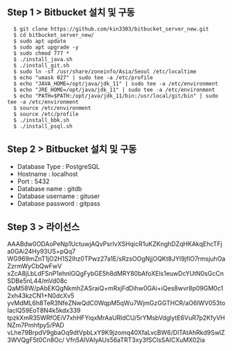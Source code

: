 ## Step 1 > Bitbucket 설치 및 구동

``` console
  $ git clone https://github.com/kin3303/bitbucket_server_new.git
  $ cd bitbucket_server_new/
  $ sudo apt update
  $ sudo apt upgrade -y
  $ sudo chmod 777 *
  $ ./install_java.sh 
  $ ./install_git.sh
  $ sudo ln -sf /usr/share/zoneinfo/Asia/Seoul /etc/localtime
  $ echo "umask 027" | sudo tee -a /etc/profile  
  $ echo "JAVA_HOME=/opt/java/jdk_11" | sudo tee -a /etc/environment
  $ echo "JRE_HOME=/opt/java/jdk_11" | sudo tee -a /etc/environment
  $ echo "PATH=$PATH:/opt/java/jdk_11/bin:/usr/local/git/bin" | sudo tee -a /etc/environment
  $ source /etc/environment
  $ source /etc/profile
  $ ./install_bbk.sh
  $ ./install_psql.sh
``` 

## Step 2 > Bitbucket 설치 및 구동

 - Database Type : PostgreSQL
 - Hostname : localhost 
 - Port : 5432 
 - Database name : gitdb
 - Database username : gituser
 - Database password : gitpass

## Step 3 > 라이선스 

AAABdw0ODAoPeNp1UctuwjAQvPsrIvXSHqicR1uKZKnghDZqHKAkqEhcTFja0GAi24Hy93US+pQq7
WG969mZnT1jO2H1S2lhz0TPwz27a1E/sRzsOOgNjjOQKt8JYl9jfIO7rmsjuhOaZzrmWyCbQwFwV
xZcA8jLbLdFSnP1ehnlGQgFybGE5h8dMRY80bAfoXEls1euwDcYUtN0sGcCnSDBe5nL44/mVd08c
QaM58W/pAbEKQgNkmhZASraiQ+mRxjFdDihw0GAi+iQes8wvr8p09GM0c12xh43kzCN1+N0dcXv5
yvMdML6h8TeR3NfeZNwQdC0WqpM5qWu7WjmGzGGTHCR/aO6lWV053toIaclQ59EoT8N4k5kdx339
tpzkXmR35WRfOEiV7xhHFYiqxMrAaURldCU/5rYMsbVdglytE6VuR7p2KfyVHNZm7Pmhfpy5/PAD
vLhe79BrpdV9gbaOq9dtVpbLxY9K9jzomq40XfaLvcBW6/DlTAtAhRkd9SwlZ3WVQgF5t0Cn8Oc/
Vfn5AIVAIyAUs56aTRT3xy3fSClsSAICXuMX02ia
